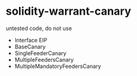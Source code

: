 # solidity-warrant-canary

untested code, do not use

* Interface EIP
* BaseCanary
* SingleFeederCanary
* MultipleFeedersCanary
* MultipleMandatoryFeedersCanary